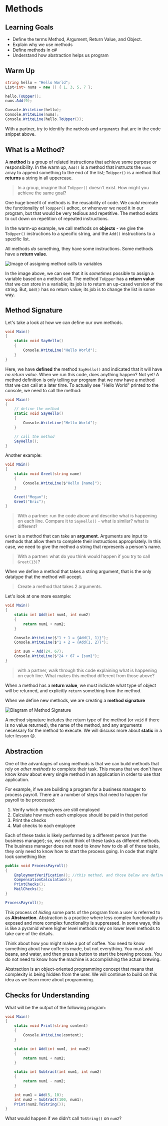 # Methods

## Learning Goals
* Define the terms Method, Argument, Return Value, and Object.
* Explain why we use methods
* Define methods in c#
* Understand how abstraction helps us program

## Warm Up

```c#
string hello = "Hello World";
List<int> nums = new () { 1, 3, 5, 7 };

hello.ToUpper();
nums.Add(9);

Console.WriteLine(hello);
Console.WriteLine(nums);
Console.WriteLine(hello.ToUpper());
```

With a partner, try to identify the `methods` and `arguments` that are in the code snippet above.

## What is a Method?

A **method** is a group of related instructions that achieve some purpose or responsibility.  In the warm up, `Add()` is a method that instructs the `nums` array to append something to the end of the list; `ToUpper()` is a method that **returns** a string in all uppercase.

> In a group, imagine that `ToUpper()` doesn't exist.  How might you achieve the same goal?

One huge benefit of methods is the reusability of code.  We _could_ recreate the functionality of `ToUpper()` adhoc, or whenever we need it in our program, but that would be very tedious and repetitive.  The method exists to cut down on repetition of repeated instructions.

In the warm-up example, we call methods on **objects** - we give the `ToUpper()` instructions to a specific string, and the `Add()` instructions to a specific list.

All methods _do_ something, they have some instructions.  Some methods have a **return value**.

<!-- Really like this use of images/screenshots here! My only tweak would be to include line numbers in the screenshot to make it easier for students/instructors to reference -->

![Image of assigning method calls to variables](/Mod1/Images/Week3/AssigningReturnValues.png)

In the image above, we can see that it is _sometimes_ possible to assign a variable based on a method call.  The method `ToUpper` has a **return value** that we can store in a variable; its job is to return an up-cased version of the string.  But, `Add()` has no return value; its job is to change the list in some way.

<!-- I can imagine that this paragraph above re: return values is a little confusing to a new programmer since toUpper() and add() look basically the same and I don't know what a return value is at this point. Perhaps this is better covered later in the lesson, perhaps after the next section? Or maybe we include a small primer on what return values are somewhere earlier in the lesson. FWIW return values were always really confusing to me as a M1 student so this is my personal take here.   -->

## Method Signature

Let's take a look at how we can define our own methods.

```c#
void Main()
{
	static void SayHello()
	{
		Console.WriteLine("Hello World");
	}
}
```

Here, we have **defined** the method `SayHello()` and indicated that it will have _no return value_. When we run this code, does anything happen?  Not yet!  A method definition is only telling our program that we now have a method that we can call at a later time.  To actually see "Hello World" printed to the console, we need to call the method:

```c#
void Main()
{
    // define the method
    static void SayHello()
    {
        Console.WriteLine("Hello World");
    }

    // call the method
    SayHello();
}
```

Another example:

```c#
void Main()
{
    static void Greet(string name)
    {
        Console.WriteLine($"Hello {name}");
    }

    Greet("Megan");
    Greet("Eric");
}
```

> With a partner: run the code above and describe what is happening on each line.  Compare it to `SayHello()` - what is similar? what is different?

`Greet` is a method that can take an **argument**.  Arguments are input to methods that allow them to complete their instructions appropriately.  In this case, we need to give the method a string that represents a person's name.

> With a partner: what do you think would happen if you try to call `Greet(13)`?

<!-- Love this exploration exercise! -->

When we define a method that takes a string argument, that is the only datatype that the method will accept.

> Create a method that takes 2 arguments.

Let's look at one more example:

```c#
void Main()
{
    static int Add(int num1, int num2)
    {
        return num1 + num2;
    }

    Console.WriteLine($"1 + 1 = {Add(1, 1)}");
    Console.WriteLine($"1 + 2 = {Add(1, 2)}");

    int sum = Add(24, 67);
    Console.WriteLine($"24 + 67 = {sum}");
}
```

> with a partner, walk through this code explaining what is happening on each line.  What makes this method different from those above?

When a method has a **return value**, we must indicate what type of object will be returned, and explicitly `return` something from the method.

When we define new methods, we are creating a **method signature**

![Diagram of Method Signature](/Mod1/Images/Week3/MethodSignature.png)
<!-- Love that this is broken down into a color coded diagram! these can be a nice visual way to also break up big blocks of text too -->

A method signature includes the return type of the method (or `void` if there is no value returned), the name of the method, and any arguments necessary for the method to execute. We will discuss more about **static** in a later lesson 😊.

## Abstraction

One of the advantages of using methods is that we can build methods that rely on _other methods_ to complete their task. This means that we don't have know know about every single method in an application in order to use that application.  

For example, if we are building a program for a business manager to process payroll.  There are a number of steps that need to happen for payroll to be processed:
1. Verify which employees are still employed
2. Calculate how much each employee should be paid in that period
3. Print the checks
4. Mail checks to each employee

Each of these tasks is likely performed by a different person (not the business manager); so, we could think of these tasks as different methods.  The business manager does not need to know how to do all of these tasks, they only need to know how to start the process going.  In code that might look something like:

```c#
public void ProcessPayroll()
{
    EmploymentVerification(); //this method, and those below are defined somewhere else in the program. The manager doesn't care what this method look like, only that it is completed.
    CompensationCalculation();
    PrintChecks();
    MailChecks();
}

ProcessPayroll();
```

This process of *hiding* some parts of the program from a user is referred to as **Abstraction**.  Abstraction is a practice where less complex functionality is exposed and more complex functionality is suppressed. In some ways, this is like a pyramid where higher level methods rely on lower level methods to take care of the details.

<!-- This sentence "Abstraction is a practice where less complex functionality is exposed in an interface and more complex functionality is suppressed." is pretty heavy haha. I think the pyramid example afterwards is good, but perhaps we include a visual of what that looks like too?  -->

Think about how you might make a pot of coffee.  You need to know something about how coffee is made, but not everything.  You must add beans, and water, and then press a button to start the brewing process.  You do not need to know how the machine is accomplishing the actual brewing.

Abstraction is an object-oriented programming concept that means that complexity is being hidden from the user.  We will continue to build on this idea as we learn more about programming.


## Checks for Understanding
What will be the output of the following program:

```c#
void Main()
{
    static void Print(string content)
    {
        Console.WriteLine(content);
    }

    static int Add(int num1, int num2)
    {
        return num1 + num2;
    }

    static int Subtract(int num1, int num2)
    {
        return num1 - num2;
    }

    int num1 = Add(5, 10);
    int num2 = Subtract(100, num1);
    Print(num2.ToString());
}
```

What would happen if we didn't call `ToString()` on `num2`?